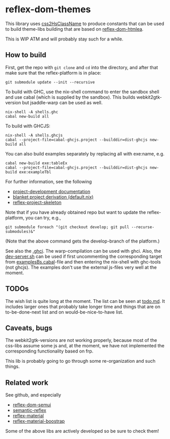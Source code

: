 # reflex-dom-themes

This library uses 
[css2HsClassName](https://github.com/gspia/css2HsClassName)
to produce constants that can be used to build theme-libs building
that are based on 
[reflex-dom-htmlea](https://github.com/gspia/reflex-dom-htmlea).

This is WIP ATM and will probably stay such for a while.


## How to build

First, get the repo with `git clone` and `cd` into the directory, and after that make sure that the reflex-platform is in place:

```
git submodule update --init --recursive
```

To build with GHC, use the nix-shell command to enter the sandbox shell and use cabal (which is supplied by the sandbox). This builds webkit2gtk-version but 
jsaddle-warp can be used as well.

```
nix-shell -A shells.ghc
cabal new-build all
```

To build with GHCJS:

```
nix-shell -A shells.ghcjs
cabal --project-file=cabal-ghcjs.project --builddir=dist-ghcjs new-build all
```

You can also build examples separately by replacing all with exe:name, e.g.

```
cabal new-build exe:tableEx
cabal --project-file=cabal-ghcjs.project --builddir=dist-ghcjs new-build exe:exampleTbl
```

For further information, see the following
- [project-development documentation](https://github.com/reflex-frp/reflex-platform/blob/develop/docs/project-development.md)
- [blanket project derivation (default.nix)](https://github.com/reflex-frp/reflex-platform/blob/develop/project/default.nix)
- [reflex-project-skeleton](https://github.com/ElvishJerricco/reflex-project-skeleton)

Note that if you have already obtained repo but want to update the 
reflex-platform, you can try, e.g.,

```
git submodule foreach "(git checkout develop; git pull --recurse-submodules)&"
```

(Note that the above command gets the develop-branch of the platform.)


See also the [.ghci](./.ghci). The warp-compilation can be used with ghci.
Also, the [dev-server.sh](./dev-server.sh) can be used if first uncommenting
the corresponding target from
[examplesBs.cabal](./examplesBs/examplesBs.cabal)-file and then entering
the nix-shell with ghc-tools (not ghcjs). The examples don't use the external
js-files very well at the moment.




## TODOs

The wish list is quite long at the moment. The list can be seen
at [todo.md](./todo.md).
It includes larger ones that probably take longer time and things that are 
on to-be-done-next list and on would-be-nice-to-have list.


## Caveats, bugs

The webkit2gtk-versions are not working properly, because most of the css-libs
assume some js and, at the moment, we have not implemented the corresponding
functionality based on frp. 

This lib is probably going to go through some re-organization 
and such things. 


## Related work

See github, and especially

- [reflex-dom-semui](https://github.com/reflex-frp/reflex-dom-semui)
- [semantic-reflex](https://github.com/tomsmalley/semantic-reflex)
- [reflex-material](https://github.com/alasconnect/reflex-material)
- [reflex-material-boostrap](https://github.com/hexresearch/reflex-material-bootstrap)

Some of the above libs are actively developed so be sure to check them!

